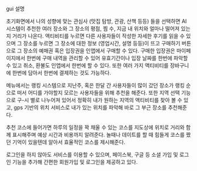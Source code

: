 gui 설명

초기화면에서 나의 성향에 맞는 관심사 (맛집 탐방, 관광, 산책 등등) 들을 선택하면 AI 시스템이 추천한 여러 장소와 그 장소의 평점, 찜 수, 
지금 내 위치와 얼마나 떨어져 있는지 거리가 나온다. 액티비티를 누르면 다른 사용자들이 작성한 자세한 후기를 읽을 수 있으며 그 장소를 누르면
그 장소에 대한 정보 (영업시간, 설명 등등)이 뜨고 구매하기 버튼으로 그 장소의 예매권 혹은 입장권을 인앱에서 구매할 수 있다. 구매한 입장권은
마이페이지에서 한번에 구매 내역을 관리할 수 있어 유효기간이나 입장 날짜를 한번에 파악할 수 있고 취소, 환불도 인앱에서 한번에 할 수 있다. 
또한 여러 가지 액티비티를 장바구니에 한번에 담아서 한번에 결제하는 것도 가능하다.

메뉴에서는 랭킹 시스템으로 지난주, 혹은 한달 간 사용자들이 많이 갔던 장소가 랭킹 순으로 떠서 어디를 가야할지 모르는 사용자들을 위해 추천을 해준다.
또한 지역 선택 기능으로 구-시 별로 나누어져 있어서 정확히 내가 원하는 지역의 액티비티를 찾아 볼 수 있고,
gps 기반의 위치 서비스로 내가 있는 위치를 파악해 바로 그 부근 장소를 추천해준다. 

추천 코스에 들어가면 하루의 일정을 꽉 채울 수 있는 코스를 지도상에 위치로 거리와 함께 표시해주며 예상 시간과 비용까지 알려준다.
놀때나 데이트를 할 때 힘들게 코스를 짰던 기억이 있을텐데 알아서 효율적인 코스를 제시해준다. 

로그인을 하지 않아도 서비스를 이용할 수 있으며, 페이스북, 구글 등 소셜 가입 및 로그인 기능을 추가해 간편한 회원가입 및 로그인을 제공하고 있다. 
